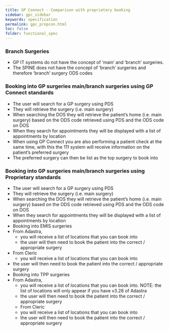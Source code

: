 ```yaml
---
title: GP Connect - Comparison with proprietary booking
sidebar: gpc_sidebar
keywords: specification
permalink: gpc_propcon.html
toc: false
folder: functional_spec
---
```


### Branch Surgeries

*	GP IT systems do not have the concept of ‘main’ and ‘branch’ surgeries.  
*	The SPINE does not have the concept of ‘branch’ surgeries and therefore ‘branch’ surgery ODS codes

### Booking into GP surgeries main/branch surgeries using GP Connect standards

* The user will search for a GP surgery using PDS
*	They will retrieve the surgery (i.e. main surgery) 
*	When searching the DOS they will retrieve the patient’s home (i.e. main surgery) based on the ODS code retrieved using PDS and the ODS code on DOS
*	When they search for appointments they will be displayed with a list of appointments by location
*	When using GP Connect you are also performing a patient check at the same time, with this the 111 system will receive information on the patient’s preferred surgery 
*	The preferred surgery can then be list as the top surgery to book into 

### Booking into GP surgeries main/branch surgeries using Proprietary standards

*	The user will search for a GP surgery using PDS
*	They will retrieve the surgery (i.e. main surgery) 
*	When searching the DOS they will retrieve the patient’s home (i.e. main surgery) based on the ODS code retrieved using PDS and the ODS code on DOS
*	When they search for appointments they will be displayed with a list of appointments by location
*	Booking into EMIS surgeries
  *	From Adastra, 
    *	you will receive a list of locations that you can book into
    *	the user will then need to book the patient into the correct / appropriate surgery 
  *	From Cleric
    * you will receive a list of locations that you can book into
  * the user will then need to book the patient into the correct / appropriate surgery
*	Booking into TPP surgeries
  * From Adastra, 
    * you will receive a list of locations that you can book into.  NOTE: the list of locations will only appear if you have v3.28 of Adastra
    *	the user will then need to book the patient into the correct / appropriate surgery 
    *	From Cleric
    *	you will receive a list of locations that you can book into
    *	the user will then need to book the patient into the correct / appropriate surgery
